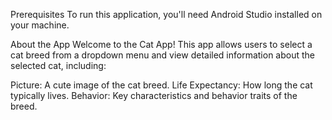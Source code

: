 Prerequisites
To run this application, you'll need Android Studio installed on your machine.

About the App
Welcome to the Cat App! This app allows users to select a cat breed from a dropdown menu and view detailed information about the selected cat, including:

Picture: A cute image of the cat breed.
Life Expectancy: How long the cat typically lives.
Behavior: Key characteristics and behavior traits of the breed.
